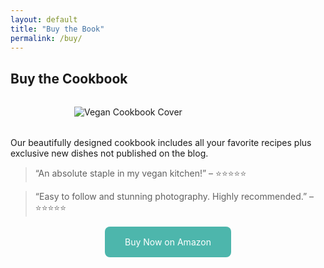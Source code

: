 ```yaml
---
layout: default
title: "Buy the Book"
permalink: /buy/
---
```


## Buy the Cookbook

<img src="/assets/images/cookbook-cover.jpg" alt="Vegan Cookbook Cover" style="max-width: 300px; display: block; margin: 2rem auto;">

Our beautifully designed cookbook includes all your favorite recipes plus exclusive new dishes not published on the blog.

> “An absolute staple in my vegan kitchen!” – ⭐⭐⭐⭐⭐

> “Easy to follow and stunning photography. Highly recommended.” – ⭐⭐⭐⭐⭐

<div style="text-align: center; margin-top: 2rem;">
  <a href="https://www.amazon.com/your-book-link" class="buy-button" target="_blank" style="padding: 1rem 2rem; background-color: #4db6ac; color: white; text-decoration: none; border-radius: 8px;">Buy Now on Amazon</a>
</div>
